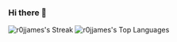 ### Hi there 👋
![r0jjames's Streak](https://github-readme-streak-stats.herokuapp.com/?user=r0jjames&theme=vue-dark&hide_border=false)
![r0jjames's Top Languages](https://github-readme-stats.vercel.app/api/top-langs/?username=r0jjames&theme=vue-dark&show_icons=true&hide_border=false&layout=compact)
<!--
**r0jjames/r0jjames** is a ✨ _special_ ✨ repository because its `README.md` (this file) appears on your GitHub profile.

Here are some ideas to get you started:

- 🔭 I’m currently working on ...
- 🌱 I’m currently learning ...
- 👯 I’m looking to collaborate on ...
- 🤔 I’m looking for help with ...
- 💬 Ask me about ...
- 📫 How to reach me: ...
- 😄 Pronouns: ...
- ⚡ Fun fact: ...
-->
